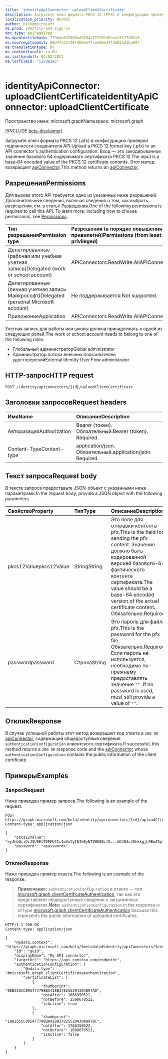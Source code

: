 ```yaml
---
title: 'identityApiConnector: uploadClientCertificate'
description: Загрузите ключ формата PKCS 12 (PFX) в конфигурацию проверки подлинности соединителями API.
localization_priority: Normal
author: nickgmicrosoft
ms.prod: identity-and-sign-in
doc_type: apiPageType
ms.openlocfilehash: 779b4e6d7800ad9284c77295145ea1c5f27d82a3
ms.sourcegitcommit: 08d47a31c48fd69ae4fcee26e34fdd65ad1ba69f
ms.translationtype: MT
ms.contentlocale: ru-RU
ms.lasthandoff: 04/02/2021
ms.locfileid: "51509395"
---
```

# <a name="identityapiconnector-uploadclientcertificate"></a><span data-ttu-id="f31ba-103">identityApiConnector: uploadClientCertificate</span><span class="sxs-lookup"><span data-stu-id="f31ba-103">identityApiConnector: uploadClientCertificate</span></span>

<span data-ttu-id="f31ba-104">Пространство имен: microsoft.graph</span><span class="sxs-lookup"><span data-stu-id="f31ba-104">Namespace: microsoft.graph</span></span>

[!INCLUDE [beta-disclaimer](../../includes/beta-disclaimer.md)]

<span data-ttu-id="f31ba-105">Загрузите ключ формата PKCS 12 (.pfx) в конфигурацию проверки подлинности соединителя API.</span><span class="sxs-lookup"><span data-stu-id="f31ba-105">Upload a PKCS 12 format key (.pfx) to an API connector's authentication configuration.</span></span> <span data-ttu-id="f31ba-106">Вход — это закодированное значение базового 64 содержимого сертификата PKCS 12.</span><span class="sxs-lookup"><span data-stu-id="f31ba-106">The input is a base-64 encoded value of the PKCS 12 certificate contents.</span></span> <span data-ttu-id="f31ba-107">Этот метод возвращает [apiConnector](../resources/identityApiConnector.md).</span><span class="sxs-lookup"><span data-stu-id="f31ba-107">This method returns an [apiConnector](../resources/identityApiConnector.md).</span></span>

## <a name="permissions"></a><span data-ttu-id="f31ba-108">Разрешения</span><span class="sxs-lookup"><span data-stu-id="f31ba-108">Permissions</span></span>

<span data-ttu-id="f31ba-p102">Для вызова этого API требуется одно из указанных ниже разрешений. Дополнительные сведения, включая сведения о том, как выбрать разрешения, см. в статье [Разрешения](/graph/permissions-reference).</span><span class="sxs-lookup"><span data-stu-id="f31ba-p102">One of the following permissions is required to call this API. To learn more, including how to choose permissions, see [Permissions](/graph/permissions-reference).</span></span>

| <span data-ttu-id="f31ba-111">Тип разрешения</span><span class="sxs-lookup"><span data-stu-id="f31ba-111">Permission type</span></span>                        | <span data-ttu-id="f31ba-112">Разрешения (в порядке повышения привилегий)</span><span class="sxs-lookup"><span data-stu-id="f31ba-112">Permissions (from least to most privileged)</span></span> |
| :------------------------------------- | :------------------------------------------ |
| <span data-ttu-id="f31ba-113">Делегированные (рабочая или учебная учетная запись)</span><span class="sxs-lookup"><span data-stu-id="f31ba-113">Delegated (work or school account)</span></span>     | <span data-ttu-id="f31ba-114">APIConnectors.ReadWrite.All</span><span class="sxs-lookup"><span data-stu-id="f31ba-114">APIConnectors.ReadWrite.All</span></span> |
| <span data-ttu-id="f31ba-115">Делегированные (личная учетная запись Майкрософт)</span><span class="sxs-lookup"><span data-stu-id="f31ba-115">Delegated (personal Microsoft account)</span></span> | <span data-ttu-id="f31ba-116">Не поддерживается.</span><span class="sxs-lookup"><span data-stu-id="f31ba-116">Not supported.</span></span>  |
| <span data-ttu-id="f31ba-117">Приложение</span><span class="sxs-lookup"><span data-stu-id="f31ba-117">Application</span></span>                            | <span data-ttu-id="f31ba-118">APIConnectors.ReadWrite.All</span><span class="sxs-lookup"><span data-stu-id="f31ba-118">APIConnectors.ReadWrite.All</span></span> |

<span data-ttu-id="f31ba-119">Учетная запись для работы или школы должна принадлежать к одной из следующих ролей:</span><span class="sxs-lookup"><span data-stu-id="f31ba-119">The work or school account needs to belong to one of the following roles:</span></span>

* <span data-ttu-id="f31ba-120">Глобальный администратор</span><span class="sxs-lookup"><span data-stu-id="f31ba-120">Global administrator</span></span>
* <span data-ttu-id="f31ba-121">Администратор потока внешних пользователей удостоверений</span><span class="sxs-lookup"><span data-stu-id="f31ba-121">External Identity User Flow administrator</span></span>

## <a name="http-request"></a><span data-ttu-id="f31ba-122">HTTP-запрос</span><span class="sxs-lookup"><span data-stu-id="f31ba-122">HTTP request</span></span>

<!-- { "blockType": "ignored" } -->

```http
POST /identity/apiconnectors/{id}/uploadClientCertificate
```

## <a name="request-headers"></a><span data-ttu-id="f31ba-123">Заголовки запросов</span><span class="sxs-lookup"><span data-stu-id="f31ba-123">Request headers</span></span>

| <span data-ttu-id="f31ba-124">Имя</span><span class="sxs-lookup"><span data-stu-id="f31ba-124">Name</span></span>          | <span data-ttu-id="f31ba-125">Описание</span><span class="sxs-lookup"><span data-stu-id="f31ba-125">Description</span></span>   |
|:--------------|:--------------|
| <span data-ttu-id="f31ba-126">Авторизация</span><span class="sxs-lookup"><span data-stu-id="f31ba-126">Authorization</span></span> | <span data-ttu-id="f31ba-p103">Bearer {токен}. Обязательный.</span><span class="sxs-lookup"><span data-stu-id="f31ba-p103">Bearer {token}. Required.</span></span> |
| <span data-ttu-id="f31ba-129">Content-Type</span><span class="sxs-lookup"><span data-stu-id="f31ba-129">Content-type</span></span>  | <span data-ttu-id="f31ba-p104">application/json. Обязательный.</span><span class="sxs-lookup"><span data-stu-id="f31ba-p104">application/json. Required.</span></span> |

## <a name="request-body"></a><span data-ttu-id="f31ba-132">Текст запроса</span><span class="sxs-lookup"><span data-stu-id="f31ba-132">Request body</span></span>

<span data-ttu-id="f31ba-133">В тексте запроса предоставьте JSON-объект с указанными ниже параметрами.</span><span class="sxs-lookup"><span data-stu-id="f31ba-133">In the request body, provide a JSON object with the following parameters.</span></span>

|<span data-ttu-id="f31ba-134">Свойство</span><span class="sxs-lookup"><span data-stu-id="f31ba-134">Property</span></span>|<span data-ttu-id="f31ba-135">Тип</span><span class="sxs-lookup"><span data-stu-id="f31ba-135">Type</span></span>|<span data-ttu-id="f31ba-136">Описание</span><span class="sxs-lookup"><span data-stu-id="f31ba-136">Description</span></span>|
|:---|:---|:---|
|<span data-ttu-id="f31ba-137">pkcs12Value</span><span class="sxs-lookup"><span data-stu-id="f31ba-137">pkcs12Value</span></span>|<span data-ttu-id="f31ba-138">String</span><span class="sxs-lookup"><span data-stu-id="f31ba-138">String</span></span>| <span data-ttu-id="f31ba-139">Это поле для отправки контента pfx.</span><span class="sxs-lookup"><span data-stu-id="f31ba-139">This is the field for sending the pfx content.</span></span> <span data-ttu-id="f31ba-140">Значение должно быть кодированной версией базового-64 фактического контента сертификата.</span><span class="sxs-lookup"><span data-stu-id="f31ba-140">The value should be a base-64 encoded version of the actual certificate content.</span></span> <span data-ttu-id="f31ba-141">Обязательно.</span><span class="sxs-lookup"><span data-stu-id="f31ba-141">Required.</span></span>|
|<span data-ttu-id="f31ba-142">password</span><span class="sxs-lookup"><span data-stu-id="f31ba-142">password</span></span>|<span data-ttu-id="f31ba-143">Строка</span><span class="sxs-lookup"><span data-stu-id="f31ba-143">String</span></span>| <span data-ttu-id="f31ba-144">Это пароль для файла pfx.</span><span class="sxs-lookup"><span data-stu-id="f31ba-144">This is the password for the pfx file.</span></span> <span data-ttu-id="f31ba-145">Обязательно.</span><span class="sxs-lookup"><span data-stu-id="f31ba-145">Required.</span></span> <span data-ttu-id="f31ba-146">Если пароль не используется, необходимо по-прежнему предоставлять значение `""` .</span><span class="sxs-lookup"><span data-stu-id="f31ba-146">If no password is used, must still provide a value of `""`.</span></span>|

## <a name="response"></a><span data-ttu-id="f31ba-147">Отклик</span><span class="sxs-lookup"><span data-stu-id="f31ba-147">Response</span></span>

<span data-ttu-id="f31ba-148">В случае успешной работы этот метод возвращает код ответа и `200 OK` [apiConnector,](../resources/identityApiConnector.md) содержащий общедоступные сведения `authenticationConfiguration` клиентского сертификата.</span><span class="sxs-lookup"><span data-stu-id="f31ba-148">If successful, this method returns a `200 OK` response code and the [apiConnector](../resources/identityApiConnector.md) whose `authenticationConfiguration` contains the public information of the client certificate.</span></span>

## <a name="examples"></a><span data-ttu-id="f31ba-149">Примеры</span><span class="sxs-lookup"><span data-stu-id="f31ba-149">Examples</span></span>

### <a name="request"></a><span data-ttu-id="f31ba-150">Запрос</span><span class="sxs-lookup"><span data-stu-id="f31ba-150">Request</span></span>

<span data-ttu-id="f31ba-151">Ниже приведен пример запроса.</span><span class="sxs-lookup"><span data-stu-id="f31ba-151">The following is an example of the request.</span></span>

<!-- {
  "blockType": "request",
  "name": "identityapiconnector_uploadclientcertificate"
}-->

```http
POST https://graph.microsoft.com/beta/identity/apiconnectors/{id}/uploadClientCertificate
Content-type: application/json

{
    "pkcs12Value": "eyJhbGciOiJSU0EtT0FFUCIsImVuYyI6IkEyNTZHQ00ifQ...kDJ04sJShkkgjL9Bm49plA",
    "password": "<password>"
}
```

### <a name="response"></a><span data-ttu-id="f31ba-152">Отклик</span><span class="sxs-lookup"><span data-stu-id="f31ba-152">Response</span></span>

<span data-ttu-id="f31ba-153">Ниже приведен пример ответа.</span><span class="sxs-lookup"><span data-stu-id="f31ba-153">The following is an example of the response.</span></span>

> <span data-ttu-id="f31ba-154">**Примечание:** `authenticationConfiguration` в ответе — тип [microsoft.graph.clientCertificateAuthentication,](../resources/clientcertificateauthentication.md) так как это представляет общедоступные сведения о загруженных сертификатах.</span><span class="sxs-lookup"><span data-stu-id="f31ba-154">**Note:** `authenticationConfiguration` in the response is of type [microsoft.graph.clientCertificateAuthentication](../resources/clientcertificateauthentication.md) because this represents the public information of uploaded certificates.</span></span>

<!-- {
  "blockType": "response",
  "truncated": true,
  "@odata.type": "microsoft.graph.identityApiConnector"
}
-->

```http
HTTP/1.1 200 OK
Content-type: application/json

{
    "@odata.context": "https://graph.microsoft.com/beta/$metadata#identity/apiConnectors/$entity",
    "id": "guid",
    "displayName": "My API connector",
    "targetUrl": "https://api.contoso.com/endpoint",
    "authenticationConfiguration": {
        "@odata.type": "#microsoft.graph.clientCertificateAuthentication",
        "certificateList": [
            {
                "thumbprint": "0EB255CC895477798BA418B378255204304897AD",
                "notAfter": 1666350522,
                "notBefore": 1508670522,
                "isActive": true
            },
            {
                "thumbprint": "1AB255CC895477798BA418B378255204304897BC",
                "notAfter": 1766350522,
                "notBefore": 1608670522,
                "isActive": false
            }
        ]
    }
}
```

<!-- uuid: 16cd6b66-4b1a-43a1-adaf-3a886856ed982019-02-04 14:57:30 UTC -->
<!-- {
  "type": "#page.annotation",
  "description": "identityApiConnector: uploadClientCertificate",
  "keywords": "",
  "section": "documentation",
  "tocPath": ""
}-->

